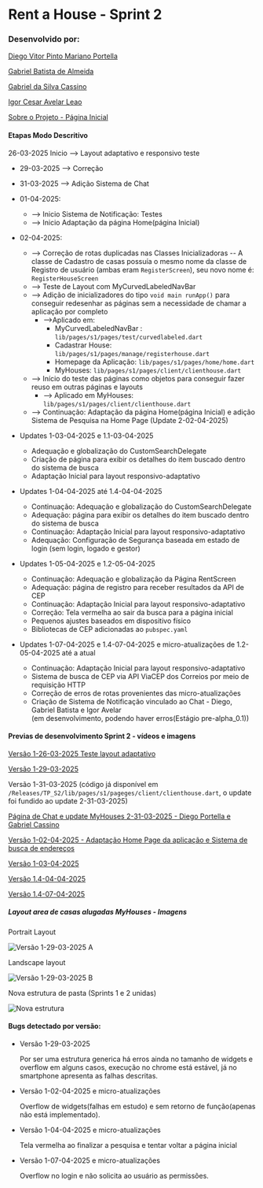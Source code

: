 # Rent a House - Sprint 2

### Desenvolvido por:

[Diego Vitor Pinto Mariano Portella](https://github.com/diegovitorportella)

[Gabriel Batista de Almeida](https://github.com/GabrielBatistadeAlmeida)

[Gabriel da Silva Cassino](https://github.com/kasshinokun)

[Igor Cesar Avelar Leao](https://github.com/Igor-leao)

[Sobre o Projeto - Página Inicial](https://github.com/kasshinokun/Projeto-Integrado-Desenvolvimento-Movel/blob/main/Rent_a_House_App/)

#### Etapas Modo Descritivo

26-03-2025 Inicio --> Layout adaptativo e responsivo teste
  - 29-03-2025 --> Correção
  - 31-03-2025 --> Adição Sistema de Chat
  - 01-04-2025:
     -  --> Inicio Sistema de Notificação: Testes
     -  --> Inicio Adaptação da página Home(página Inicial)
  - 02-04-2025:
    - --> Correção de rotas duplicadas nas Classes Inicializadoras 
      -- A classe de Cadastro de casas possuía o mesmo nome da classe de Registro de usuário (ambas eram ```RegisterScreen```), seu novo nome é: ```RegisterHouseScreen```
    - --> Teste de Layout com MyCurvedLabeledNavBar
    - --> Adição de inicializadores do tipo ```void main runApp()``` para conseguir redesenhar as páginas sem a necessidade de chamar a aplicação por completo
      - -->Aplicado em:
        - MyCurvedLabeledNavBar : ```lib/pages/s1/pages/test/curvedlabeled.dart```
        - Cadastrar House: ```lib/pages/s1/pages/manage/registerhouse.dart```
        - Homepage da Aplicação: ```lib/pages/s1/pages/home/home.dart```
        - MyHouses: ```lib/pages/s1/pages/client/clienthouse.dart```
    - --> Início do teste das páginas como objetos para conseguir fazer reuso em outras páginas e layouts
      - --> Aplicado em MyHouses: ```lib/pages/s1/pages/client/clienthouse.dart```
    - --> Continuação: Adaptação da página Home(página Inicial) e adição Sistema de Pesquisa na Home Page (Update 2-02-04-2025)

 - Updates 1-03-04-2025 e 1.1-03-04-2025
    - Adequação e globalização do CustomSearchDelegate
    - Criação de página para exibir os detalhes do item buscado dentro do sistema de busca
    - Adaptação Inicial para layout responsivo-adaptativo
  
  - Updates 1-04-04-2025 até 1.4-04-04-2025
    - Continuação: Adequação e globalização do CustomSearchDelegate
    - Adequação: página para exibir os detalhes do item buscado dentro do sistema de busca
    - Continuação: Adaptação Inicial para layout responsivo-adaptativo
    - Adequação: Configuração de Segurança baseada em estado de login (sem login, logado e gestor)
  
  - Updates 1-05-04-2025 e 1.2-05-04-2025
    - Continuação: Adequação e globalização da Página RentScreen
    - Adequação: página de registro para receber resultados da API de CEP
    - Continuação: Adaptação Inicial para layout responsivo-adaptativo
    - Correção: Tela vermelha ao sair da busca para a página inicial
    - Pequenos ajustes baseados em dispositivo físico
    - Bibliotecas de CEP adicionadas ao ```pubspec.yaml```

  - Updates 1-07-04-2025 e 1.4-07-04-2025 e micro-atualizações de 1.2-05-04-2025 até a atual
    - Continuação: Adaptação Inicial para layout responsivo-adaptativo
    - Sistema de busca de CEP via API ViaCEP dos Correios por meio de requisição HTTP
    - Correção de erros de rotas provenientes das micro-atualizações
    - Criação de Sistema de Notificação vinculado ao Chat - Diego, Gabriel Batista e Igor Avelar <br>(em desenvolvimento, podendo haver erros(Estágio pre-alpha_0.1))

#### Previas de desenvolvimento Sprint 2 - vídeos e imagens

 [Versão 1-26-03-2025 Teste layout adaptativo](https://www.youtube.com/watch?v=TkVjUKvodDA&list=PLBiA8fTn3ssumAiK2gg7J8_bXRNuP2DKf)

 [Versão 1-29-03-2025](https://youtu.be/o3Bmsndpx0k?si=zyZ8cqco6g-9_yZ0)

 Versão 1-31-03-2025 (código já disponível em ```/Releases/TP_S2/lib/pages/s1/pageges/client/clienthouse.dart```, o update foi fundido ao update 2-31-03-2025)

 [Página de Chat e update MyHouses 2-31-03-2025 - Diego Portella e Gabriel Cassino](https://youtu.be/tILwWaeay54?feature=shared)

  [Versão 1-02-04-2025 - Adaptação Home Page da aplicação e Sistema de busca de endereços](https://youtu.be/3GIdiQnqh3g?si=kvKT8S0u0Pq-enQD)

  [Versão 1-03-04-2025](https://github.com/kasshinokun/Projeto-Integrado-Desenvolvimento-Movel/blob/main/Rent_a_House_App/Imagens_S2/Update%201-03-04-2025.pdf)
  
  [Versão 1.4-04-04-2025](https://github.com/kasshinokun/Projeto-Integrado-Desenvolvimento-Movel/blob/main/Rent_a_House_App/Imagens_S2/Update%201.4-04-04-2025.pdf)
  
 [Versão 1.4-07-04-2025](https://youtu.be/1x30DdtBpNg?si=k2VWGyo6NEmoNe3J)
 ##### Layout area de casas alugadas MyHouses - Imagens

 Portrait Layout
 
 ![Versão 1-29-03-2025 A](https://github.com/kasshinokun/Projeto-Integrado-Desenvolvimento-Movel/blob/main/Rent_a_House_App/Imagens_S2/portrait_s2.png) 

 Landscape layout

 ![Versão 1-29-03-2025 B](https://github.com/kasshinokun/Projeto-Integrado-Desenvolvimento-Movel/blob/main/Rent_a_House_App/Imagens_S2/landscape_s2.jpg) 

 Nova estrutura de pasta (Sprints 1 e 2 unidas)

 ![Nova estrutura](https://github.com/kasshinokun/Projeto-Integrado-Desenvolvimento-Movel/blob/main/Rent_a_House_App/Imagens_S2/organizacao_pasta_s2.jpg)


#### Bugs detectado por versão:
 - Versão 1-29-03-2025
   
   Por ser uma estrutura generica há erros ainda no tamanho de widgets e overflow em alguns casos, execução no chrome está estável, já no smartphone  apresenta as falhas descritas.

 - Versão 1-02-04-2025 e micro-atualizações
   
   Overflow de widgets(falhas em estudo) e sem retorno de função(apenas não está implementado).

 - Versão 1-04-04-2025 e micro-atualizações
   
   Tela vermelha ao finalizar a pesquisa e tentar voltar a página inicial

- Versão 1-07-04-2025 e micro-atualizações
   
   Overflow no login e não solicita ao usuário as permissões.
